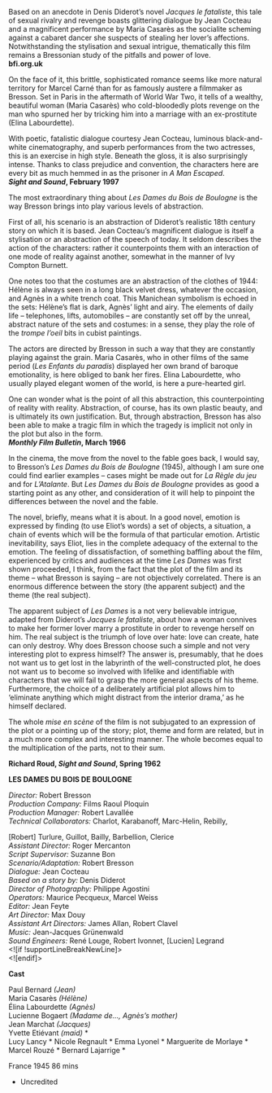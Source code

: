 

Based on an anecdote in Denis Diderot’s novel _Jacques le fataliste_, this tale of sexual rivalry and revenge boasts glittering dialogue by Jean Cocteau and a magnificent performance by Maria Casarès as the socialite scheming against a cabaret dancer she suspects of stealing her lover’s affections. Notwithstanding the stylisation and sexual intrigue, thematically this film remains a Bressonian study of the pitfalls and power of love.<br>
**bfi.org.uk**<br>

On the face of it, this brittle, sophisticated romance seems like more natural territory for Marcel Carné than for as famously austere a filmmaker as Bresson. Set in Paris in the aftermath of World War Two, it tells of a wealthy, beautiful woman (Maria Casarès) who cold-bloodedly plots revenge on the man who spurned her by tricking him into a marriage with an ex-prostitute (Elina Labourdette).

With poetic, fatalistic dialogue courtesy Jean Cocteau, luminous black-and-white cinematography, and superb performances from the two actresses, this is an exercise in high style. Beneath the gloss, it is also surprisingly intense. Thanks to class prejudice and convention, the characters here are every bit as much hemmed in as the prisoner in _A Man Escaped_.<br>
**_Sight and Sound_, February 1997**<br>

The most extraordinary thing about _Les Dames du Bois de Boulogne_ is the way Bresson brings into play various levels of abstraction.

First of all, his scenario is an abstraction of Diderot’s realistic 18th century story on which it is based. Jean Cocteau’s magnificent dialogue is itself a stylisation or an abstraction of the speech of today. It seldom describes the action of the characters: rather it counterpoints them with an interaction of one mode of reality against another, somewhat in the manner of Ivy Compton Burnett.

One notes too that the costumes are an abstraction of the clothes of 1944: Hélène is always seen in a long black velvet dress, whatever the occasion, and Agnès in a white trench coat. This Manichean symbolism is echoed in the sets: Hélène’s flat is dark, Agnès’ light and airy. The elements of daily life – telephones, lifts, automobiles – are constantly set off by the unreal, abstract nature of the sets and costumes: in a sense, they play the role of the _trompe  l’oeil_ bits in cubist paintings.

The actors are directed by Bresson in such a way that they are constantly playing against the grain. Maria Casarès, who in other films of the same period (_Les Enfants du paradis_) displayed her own brand of baroque emotionality, is here obliged to bank her fires. Elina Labourdette, who usually played elegant women of the world, is here a pure-hearted girl.

One can wonder what is the point of all this abstraction, this counterpointing of reality with reality. Abstraction, of course, has its own plastic beauty, and is ultimately its own justification. But, through abstraction, Bresson has also been able to make a tragic film in which the tragedy is implicit not only in the plot but also in the form.<br>
**_Monthly Film Bulletin_, March 1966**<br>

In the cinema, the move from the novel to the fable goes back, I would say, to Bresson’s _Les Dames du Bois de Boulogne_ (1945), although I am sure one could find earlier examples – cases might be made out for _La Règle du jeu_ and for _L’Atalante_. But _Les Dames du Bois de Boulogne_ provides as good a starting point as any other, and consideration of it will help to pinpoint the differences between the novel and the fable.

The novel, briefly, means what it is about. In a good novel, emotion is expressed by finding (to use Eliot’s words) a set of objects, a situation, a chain of events which will be the formula of that particular emotion. Artistic inevitability, says Eliot, lies in the complete adequacy of the external to the emotion. The feeling of dissatisfaction, of something baffling about the film, experienced by critics and audiences at the time _Les Dames_ was first shown proceeded, I think, from the fact that the plot of the film and its theme ­– what Bresson is saying – are not objectively correlated. There is an enormous difference between the story (the apparent subject) and the theme (the real subject).

The apparent subject of _Les Dames_ is a not very believable intrigue, adapted from Diderot’s _Jacques le fataliste_, about how a woman connives to make her former lover marry a prostitute in order to revenge herself on him. The real subject is the triumph of love over hate: love can create, hate can only destroy. Why does Bresson choose such a simple and not very interesting plot to express himself? The answer is, presumably, that he does not want us to get lost in the labyrinth of the well-constructed plot, he does not want us to become so involved with lifelike and identifiable with characters that we will fail to grasp the more general aspects of his theme. Furthermore, the choice of a deliberately artificial plot allows him to ‘eliminate anything which might distract from the interior drama,’ as he himself declared.

The whole _mise en scène_ of the film is not subjugated to an expression of the plot or a pointing up of the story; plot, theme and form are related, but in a much more complex and interesting manner. The whole becomes equal to the multiplication of the parts, not to their sum.

**Richard Roud, _Sight and Sound_, Spring 1962**

  

**LES DAMES DU BOIS DE BOULOGNE**

_Director:_ Robert Bresson  
_Production Company:_ Films Raoul Ploquin  
_Production Manager:_ Robert Lavallée  
_Technical Collaborators:_ Charlot, Karabanoff, Marc-Helin, Rebilly,

[Robert] Turlure, Guillot, Bailly, Barbellion, Clerice  
_Assistant Director:_ Roger Mercanton  
_Script Supervisor:_ Suzanne Bon  
_Scenario/Adaptation:_ Robert Bresson  
_Dialogue:_ Jean Cocteau  
_Based on a story by:_ Denis Diderot  
_Director of Photography:_ Philippe Agostini  
_Operators:_ Maurice Pecqueux, Marcel Weiss  
_Editor:_ Jean Feyte  
_Art Director:_ Max Douy  
_Assistant Art Directors:_ James Allan, Robert Clavel  
_Music:_ Jean-Jacques Grünenwald  
_Sound Engineers:_ René Louge, Robert Ivonnet, [Lucien] Legrand  
<![if !supportLineBreakNewLine]>  
<![endif]>

**Cast**

Paul Bernard _(Jean)_  
Maria Casarès _(Hélène)_  
Élina Labourdette _(Agnès)_  
Lucienne Bogaert _(Madame de…, Agnès’s mother)_  
Jean Marchat _(Jacques)_  
Yvette Etiévant _(maid)_ *  
Lucy Lancy *
Nicole Regnault *
Emma Lyonel *
Marguerite de Morlaye *  
Marcel Rouzé *
Bernard Lajarrige *

  
France 1945
86 mins

* Uncredited
<!--stackedit_data:
eyJoaXN0b3J5IjpbLTc3NzM2MTk5MV19
-->